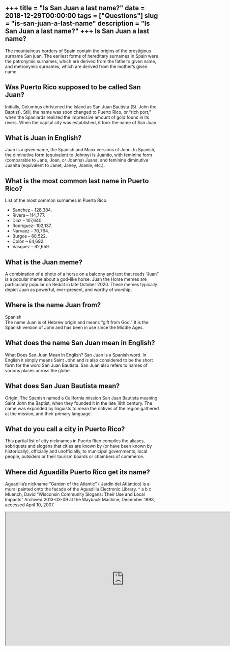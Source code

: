 +++
title = "Is San Juan a last name?"
date = 2018-12-29T00:00:00
tags = ["Questions"]
slug = "is-san-juan-a-last-name"
description = "Is San Juan a last name?"
+++
Is San Juan a last name?
------------------------

The mountainous borders of Spain contain the origins of the prestigious surname San juan. The earliest forms of hereditary surnames in Spain were the patronymic surnames, which are derived from the father’s given name, and metronymic surnames, which are derived from the mother’s given name.

Was Puerto Rico supposed to be called San Juan?
-----------------------------------------------

Initially, Columbus christened the Island as San Juan Bautista (St. John the Baptist). Still, the name was soon changed to Puerto Rico, or “rich port,” when the Spaniards realized the impressive amount of gold found in its rivers. When the capital city was established, it took the name of San Juan.

What is Juan in English?
------------------------

Juan is a given name, the Spanish and Manx versions of John. In Spanish, the diminutive form (equivalent to Johnny) is Juanito, with feminine form (comparable to Jane, Joan, or Joanna) Juana, and feminine diminutive Juanita (equivalent to Janet, Janey, Joanie, etc.).

What is the most common last name in Puerto Rico?
-------------------------------------------------

List of the most common surnames in Puerto Rico:

- Sanchez – 128,384.
- Rivera – 114,777.
- Diaz – 107,640.
- Rodriguez- 102,137.
- Narvaez – 70,764.
- Burgos – 68,522.
- Colón – 64,692.
- Vasquez – 62,659.

What is the Juan meme?
----------------------

A combination of a photo of a horse on a balcony and text that reads “Juan” is a popular meme about a god-like horse. Juan the Horse memes are particularly popular on Reddit in late October 2020. These memes typically depict Juan as powerful, ever-present, and worthy of worship.

Where is the name Juan from?
----------------------------

Spanish  
The name Juan is of Hebrew origin and means “gift from God.” It is the Spanish version of John and has been in use since the Middle Ages.

What does the name San Juan mean in English?
--------------------------------------------

What Does San Juan Mean In English? San Juan is a Spanish word. In English it simply means Saint John and is also considered to be the short form for the word San Juan Bautista. San Juan also refers to names of various places across the globe.

What does San Juan Bautista mean?
---------------------------------

Origin: The Spanish named a California mission San Juan Bautista meaning Saint John the Baptist, when they founded it in the late 18th century. The name was expanded by linguists to mean the natives of the region gathered at the mission, and their primary language.

What do you call a city in Puerto Rico?
---------------------------------------

This partial list of city nicknames in Puerto Rico compiles the aliases, sobriquets and slogans that cities are known by (or have been known by historically), officially and unofficially, to municipal governments, local people, outsiders or their tourism boards or chambers of commerce.

Where did Aguadilla Puerto Rico get its name?
---------------------------------------------

Aguadilla’s nickname “Garden of the Atlantic” ( Jardín del Atlántico) is a mural painted onto the facade of the Aguadilla Electronic Library. ^ a b c Muench, David “Wisconsin Community Slogans: Their Use and Local Impacts” Archived 2013-03-09 at the Wayback Machine, December 1993, accessed April 10, 2007.

<iframe allow="accelerometer; autoplay; clipboard-write; encrypted-media; gyroscope; picture-in-picture" allowfullscreen="" class="__youtube_prefs__  epyt-is-override  no-lazyload" data-no-lazy="1" data-origheight="433" data-origwidth="770" data-skipgform_ajax_framebjll="" height="433" id="_ytid_15595" loading="lazy" src="https://www.youtube.com/embed/K-2u2dlGXvs?enablejsapi=1&autoplay=0&cc_load_policy=0&cc_lang_pref=&iv_load_policy=1&loop=0&modestbranding=0&rel=1&fs=1&playsinline=0&autohide=2&theme=dark&color=red&controls=1&" title="YouTube player" width="770"></iframe>